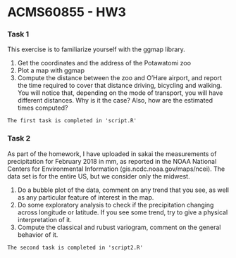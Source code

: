 # ACMS60855 - HW3

### Task 1
This exercise is to familiarize yourself with the ggmap library.
1. Get the coordinates and the address of the Potawatomi zoo
2. Plot a map with ggmap
3. Compute the distance between the zoo and O’Hare airport, and report the time required to cover that distance driving, bicycling and walking. You will notice that, depending on the mode of transport, you will have different distances. Why is it the case? Also, how are the estimated times computed?

```
The first task is completed in 'script.R'
```

### Task 2
As part of the homework, I have uploaded in sakai the measurements of precipitation
for February 2018 in mm, as reported in the NOAA National Centers for Environmental
Information (gis.ncdc.noaa.gov/maps/ncei). The data set is for the entire US, but we
consider only the midwest.
1. Do a bubble plot of the data, comment on any trend that you see, as well as any particular feature of interest in the map.
2. Do some exploratory analysis to check if the precipitation changing across longitude or latitude. If you see some trend, try to give a physical interpretation of it.
3. Compute the classical and rubust variogram, comment on the general behavior of it.

```
The second task is completed in 'script2.R'
```
